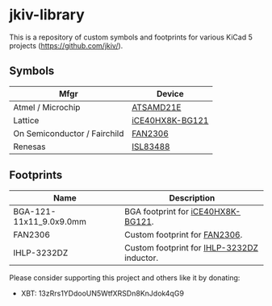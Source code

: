 # jkiv-library

This is a repository of custom symbols and footprints for various KiCad 5 projects (https://github.com/jkiv/).

## Symbols

Mfgr | Device
--- | ---
Atmel / Microchip | [ATSAMD21E](https://www.microchip.com/wwwproducts/en/ATsamd21g15)
Lattice | [iCE40HX8K-BG121](http://www.latticesemi.com/iCE40)
On Semiconductor / Fairchild | [FAN2306](https://www.onsemi.com/products/power-management/dc-dc-controllers-converters-regulators/converters/fan2306)
Renesas | [ISL83488](https://www.renesas.com/us/en/products/interface/rs-485-rs-422-rs-232/rs-485-rs-422/device/ISL83488.html)

## Footprints

Name | Description
--- | ---
BGA-121-11x11_9.0x9.0mm | BGA footprint for [iCE40HX8K-BG121](http://www.latticesemi.com/iCE40).
FAN2306 | Custom footprint for [FAN2306](https://www.onsemi.com/products/power-management/dc-dc-controllers-converters-regulators/converters/fan2306).
IHLP-3232DZ | Custom footprint for [IHLP-3232DZ](https://www.vishay.com/product?docid=34316) inductor.

Please consider supporting this project and others like it by donating:
* XBT: 13zRrs1YDdooUN5WtfXRSDn8KnJdok4qG9
